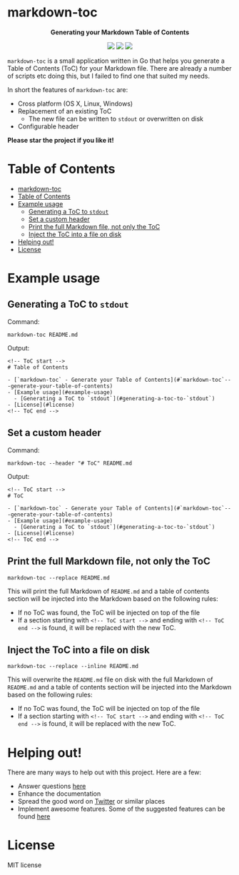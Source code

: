 # markdown-toc

<p align="center">
    <strong>Generating your Markdown Table of Contents</strong>
</p>

<p align="center">
    <a href="https://travis-ci.org/sebdah/markdown-toc"><img src="https://img.shields.io/travis/sebdah/markdown-toc.svg" /></a>
    <a href="https://github.com/sebdah/markdown-toc/issues"><img src="https://img.shields.io/github/issues/sebdah/markdown-toc.svg" /></a>
    <a href="https://github.com/sebdah/markdown-toc/blob/master/LICENSE"><img src="https://img.shields.io/github/license/sebdah/markdown-toc.svg" /></a>
</p>

`markdown-toc` is a small application written in Go that helps you generate a
Table of Contents (ToC) for your Markdown file. There are already a number of
scripts etc doing this, but I failed to find one that suited my needs.

In short the features of `markdown-toc` are:

- Cross platform (OS X, Linux, Windows)
- Replacement of an existing ToC
  - The new file can be written to `stdout` or overwritten on disk
- Configurable header

**Please star the project if you like it!**

<!-- ToC start -->
# Table of Contents

- [markdown-toc](#markdown-toc)
- [Table of Contents](#table-of-contents)
- [Example usage](#example-usage)
  - [Generating a ToC to `stdout`](#generating-a-toc-to-stdout)
  - [Set a custom header](#set-a-custom-header)
  - [Print the full Markdown file, not only the ToC](#print-the-full-markdown-file-not-only-the-toc)
  - [Inject the ToC into a file on disk](#inject-the-toc-into-a-file-on-disk)
- [Helping out!](#helping-out)
- [License](#license)
<!-- ToC end -->

# Example usage

## Generating a ToC to `stdout`

Command:

    markdown-toc README.md

Output:

    <!-- ToC start -->
    # Table of Contents

    - [`markdown-toc` - Generate your Table of Contents](#`markdown-toc`---generate-your-table-of-contents)
    - [Example usage](#example-usage)
      - [Generating a ToC to `stdout`](#generating-a-toc-to-`stdout`)
    - [License](#license)
    <!-- ToC end -->

## Set a custom header

Command:

    markdown-toc --header "# ToC" README.md

Output:

    <!-- ToC start -->
    # ToC

    - [`markdown-toc` - Generate your Table of Contents](#`markdown-toc`---generate-your-table-of-contents)
    - [Example usage](#example-usage)
      - [Generating a ToC to `stdout`](#generating-a-toc-to-`stdout`)
    - [License](#license)
    <!-- ToC end -->

## Print the full Markdown file, not only the ToC

    markdown-toc --replace README.md

This will print the full Markdown of `README.md` and a table of contents section
will be injected into the Markdown based on the following rules:

- If no ToC was found, the ToC will be injected on top of the file
- If a section starting with `<!-- ToC start -->` and ending with
  `<!-- ToC end -->` is found, it will be replaced with the new ToC.

## Inject the ToC into a file on disk

    markdown-toc --replace --inline README.md

This will overwrite the `README.md` file on disk with the full Markdown of
`README.md` and a table of contents section will be injected into the Markdown
based on the following rules:

- If no ToC was found, the ToC will be injected on top of the file
- If a section starting with `<!-- ToC start -->` and ending with
  `<!-- ToC end -->` is found, it will be replaced with the new ToC.

# Helping out!

There are many ways to help out with this project. Here are a few:

- Answer questions [here](https://github.com/sebdah/markdown-toc/issues)
- Enhance the documentation
- Spread the good word on [Twitter](https://twitter.com) or similar places
- Implement awesome features. Some of the suggested features can be found
  [here](https://github.com/sebdah/markdown-toc/issues)

# License

MIT license